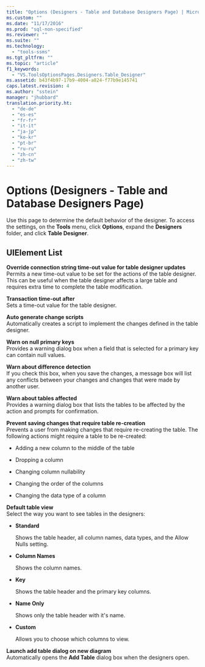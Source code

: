 ```yaml
---
title: "Options (Designers - Table and Database Designers Page) | Microsoft Docs"
ms.custom: ""
ms.date: "11/17/2016"
ms.prod: "sql-non-specified"
ms.reviewer: ""
ms.suite: ""
ms.technology: 
  - "tools-ssms"
ms.tgt_pltfrm: ""
ms.topic: "article"
f1_keywords: 
  - "VS.ToolsOptionsPages.Designers.Table_Designer"
ms.assetid: b43f4b97-17b9-4004-a824-f77b9e145741
caps.latest.revision: 4
ms.author: "sstein"
manager: "jhubbard"
translation.priority.ht: 
  - "de-de"
  - "es-es"
  - "fr-fr"
  - "it-it"
  - "ja-jp"
  - "ko-kr"
  - "pt-br"
  - "ru-ru"
  - "zh-cn"
  - "zh-tw"
---
```

# Options (Designers - Table and Database Designers Page)
Use this page to determine the default behavior of the designer. To access the settings, on the **Tools** menu, click **Options**, expand the **Designers** folder, and click **Table Designer**.  
  
## UIElement List  
**Override connection string time-out value for table designer updates**  
Permits a new time-out value to be set for the actions of the table designer. This can be useful when the table designer affects a large table and requires extra time to complete the table modification.  
  
**Transaction time-out after**  
Sets a time-out value for the table designer.  
  
**Auto generate change scripts**  
Automatically creates a script to implement the changes defined in the table designer.  
  
**Warn on null primary keys**  
Provides a warning dialog box when a field that is selected for a primary key can contain null values.  
  
**Warn about difference detection**  
If you check this box, when you save the changes, a message box will list any conflicts between your changes and changes that were made by another user.  
  
**Warn about tables affected**  
Provides a warning dialog box that lists the tables to be affected by the action and prompts for confirmation.  
  
**Prevent saving changes that require table re-creation**  
Prevents a user from making changes that require re-creating the table. The following actions might require a table to be re-created:  
  
-   Adding a new column to the middle of the table  
  
-   Dropping a column  
  
-   Changing column nullability  
  
-   Changing the order of the columns  
  
-   Changing the data type of a column  
  
**Default table view**  
Select the way you want to see tables in the designers:  
  
-   **Standard**  
  
    Shows the table header, all column names, data types, and the Allow Nulls setting.  
  
-   **Column Names**  
  
    Shows the column names.  
  
-   **Key**  
  
    Shows the table header and the primary key columns.  
  
-   **Name Only**  
  
    Shows only the table header with it's name.  
  
-   **Custom**  
  
    Allows you to choose which columns to view.  
  
**Launch add table dialog on new diagram**  
Automatically opens the **Add Table** dialog box when the designers open.  
  
